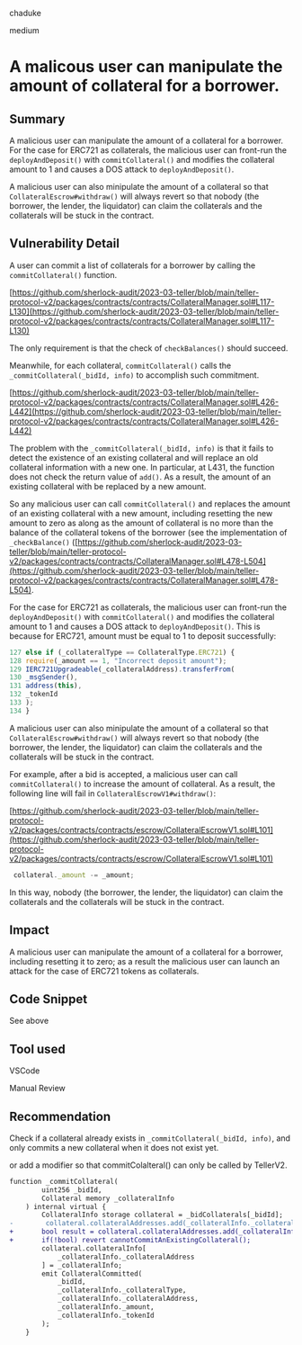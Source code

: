 chaduke

medium

# A malicous user can manipulate the amount of collateral for a borrower.

## Summary
A malicious user can manipulate the amount of a collateral for a borrower. For the case for ERC721 as collaterals, the malicious user can front-run the ``deployAndDeposit()`` with ``commitCollateral()`` and modifies the collateral amount to 1 and causes a DOS attack to ``deployAndDeposit()``. 

A malicious user can also minipulate the amount of a collateral so that ``CollateralEscrow#withdraw()`` will always revert so that nobody (the borrower, the lender, the liquidator) can claim the collaterals and the collaterals will be stuck in the contract. 

## Vulnerability Detail

A user can commit a list of collaterals for a borrower by calling the ``commitCollateral()`` function. 

[https://github.com/sherlock-audit/2023-03-teller/blob/main/teller-protocol-v2/packages/contracts/contracts/CollateralManager.sol#L117-L130](https://github.com/sherlock-audit/2023-03-teller/blob/main/teller-protocol-v2/packages/contracts/contracts/CollateralManager.sol#L117-L130)

The only requirement is that the check of ``checkBalances()`` should succeed. 

Meanwhile, for each collateral,  ``commitCollateral()``  calls the ``_commitCollateral(_bidId, info)`` to accomplish such commitment. 

[https://github.com/sherlock-audit/2023-03-teller/blob/main/teller-protocol-v2/packages/contracts/contracts/CollateralManager.sol#L426-L442](https://github.com/sherlock-audit/2023-03-teller/blob/main/teller-protocol-v2/packages/contracts/contracts/CollateralManager.sol#L426-L442)

The problem with the ``_commitCollateral(_bidId, info)`` is that it fails to detect the existence of an existing collateral and will replace an old collateral information with a new one. In particular, at L431, the function does not check the return value of ``add()``. As a result, the amount of an existing collateral with be replaced by a new amount. 

So any malicious user can call ``commitCollateral()`` and replaces the amount of an existing collateral with a new amount, including resetting the new amount to zero as along as the amount of collateral is no more than the balance of the collateral tokens of the borrower (see the implementation of ``_checkBalance()`` ([https://github.com/sherlock-audit/2023-03-teller/blob/main/teller-protocol-v2/packages/contracts/contracts/CollateralManager.sol#L478-L504](https://github.com/sherlock-audit/2023-03-teller/blob/main/teller-protocol-v2/packages/contracts/contracts/CollateralManager.sol#L478-L504).

For the case for ERC721 as collaterals, the malicious user can front-run the ``deployAndDeposit()`` with ``commitCollateral()`` and modifies the collateral amount to 1 and causes a DOS attack to ``deployAndDeposit()``.  This is because for ERC721, amount must be equal to 1 to deposit successfully: 

```javascript
127 else if (_collateralType == CollateralType.ERC721) {
128 require(_amount == 1, "Incorrect deposit amount");
129 IERC721Upgradeable(_collateralAddress).transferFrom(
130 _msgSender(),
131 address(this),
132 _tokenId
133 );
134 }
```

A malicious user can also minipulate the amount of a collateral so that ``CollateralEscrow#withdraw()`` will always revert so that nobody (the borrower, the lender, the liquidator) can claim the collaterals and the collaterals will be stuck in the contract. 

For example, after a bid is accepted, a malicious user can call ``commitCollateral()`` to increase the amount of collateral. As a result, the following line will fail in ``CollateralEscrowV1#withdraw()``:

[https://github.com/sherlock-audit/2023-03-teller/blob/main/teller-protocol-v2/packages/contracts/contracts/escrow/CollateralEscrowV1.sol#L101](https://github.com/sherlock-audit/2023-03-teller/blob/main/teller-protocol-v2/packages/contracts/contracts/escrow/CollateralEscrowV1.sol#L101)

```javascript
 collateral._amount -= _amount;
```

In this way, nobody (the borrower, the lender, the liquidator) can claim the collaterals and the collaterals will be stuck in the contract. 


## Impact
A malicious user can manipulate the amount of a collateral for a borrower, including resetting it to zero; as a result the malicious user can launch an attack for the case of ERC721 tokens as collaterals. 


## Code Snippet
See above

## Tool used
VSCode

Manual Review

## Recommendation
Check if a collateral already exists in ``_commitCollateral(_bidId, info)``, and only commits a new collateral when it does not exist yet.  

or add a modifier so that commitColalteral() can only be called by TellerV2.

```diff
function _commitCollateral(
        uint256 _bidId,
        Collateral memory _collateralInfo
    ) internal virtual {
        CollateralInfo storage collateral = _bidCollaterals[_bidId];
-        collateral.collateralAddresses.add(_collateralInfo._collateralAddress);
+       bool result = collateral.collateralAddresses.add(_collateralInfo._collateralAddress);
+       if(!bool) revert cannotCommitAnExistingCollateral();
        collateral.collateralInfo[
            _collateralInfo._collateralAddress
        ] = _collateralInfo;
        emit CollateralCommitted(
            _bidId,
            _collateralInfo._collateralType,
            _collateralInfo._collateralAddress,
            _collateralInfo._amount,
            _collateralInfo._tokenId
        );
    }
```